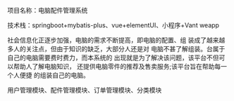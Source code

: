 项目名称：电脑配件管理系统

技术栈：springboot+mybatis-plus、vue+elementUI、小程序+Vant weapp

社会信息化正逐步加强，电脑的需求不断提高，即电脑的配置、组
装成了越来越多人的关注点，但由于知识的缺乏，大部分人还是对
电脑不甚了解组装。台属于自己的电脑需要费时费力，而本系统的
出现就是为了解决该问题，该平台不但可以帮助人了解电脑知识，
还提供电脑零件的推荐及售卖服务;该平台旨在帮助每一个人便捷
的组装自己的电脑。

用户管理模块、配件管理模块、订单管理模块、分类模块